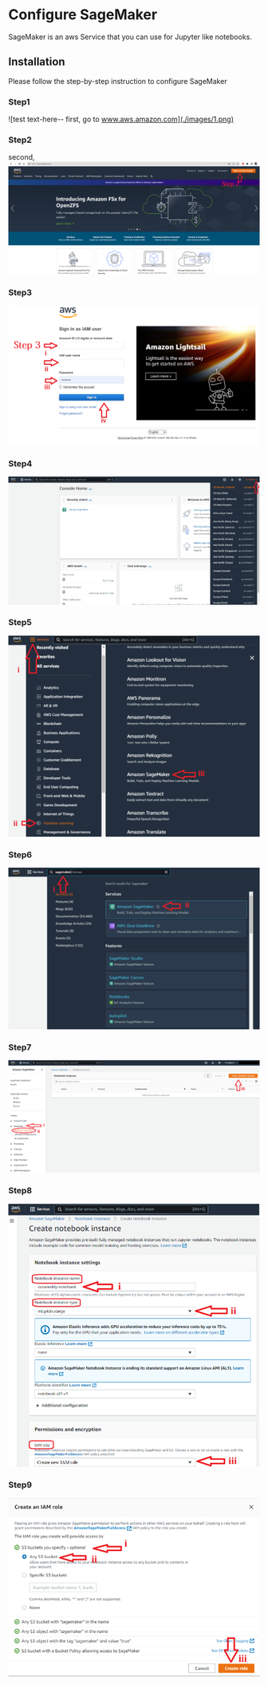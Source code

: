 # Configure SageMaker

SageMaker is an aws Service that you can use for Jupyter like notebooks.

## Installation

Please follow the step-by-step instruction to configure SageMaker

### Step1
 
![test text-here-- first, go to www.aws.amazon.com](./images/1.png)

### Step2
second, 
![text-here](./images/2.png)

### Step3
![text-here](./images/3.png)

### Step4
![text-here](./images/4.png)

### Step5
![text-here](./images/5.png)

### Step6
![text-here](./images/6.png)

### Step7
![text-here](./images/7.png)

### Step8
![text-here](./images/8.png)

### Step9
![text-here](./images/9.png)

